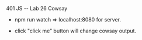 401 JS -- Lab 26 Cowsay

- npm run watch => localhost:8080 for server.

- click "click me" button will change cowsay output. 
